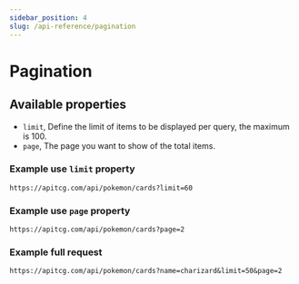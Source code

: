 ```yaml
---
sidebar_position: 4
slug: /api-reference/pagination
---
```


# Pagination

## Available properties

- `limit`, Define the limit of items to be displayed per query, the maximum is 100.
- `page`, The page you want to show of the total items.

### Example use `limit` property

```cli
https://apitcg.com/api/pokemon/cards?limit=60
``` 

### Example use `page` property

```cli
https://apitcg.com/api/pokemon/cards?page=2
``` 

### Example full request

```cli
https://apitcg.com/api/pokemon/cards?name=charizard&limit=50&page=2
``` 



